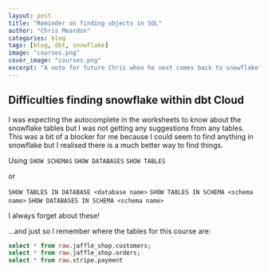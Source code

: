 ```yaml
---
layout: post
title: "Reminder on finding objects in SQL"
author: "Chris Meardon"
categories: blog
tags: [blog, dbt, snowflake]
image: "courses.png"
cover_image: "courses.png"
excerpt: "A note for future Chris when he next comes back to snowflake"
---
```


## Difficulties finding snowflake within dbt Cloud

I was expecting the autocomplete in the worksheets to know about the snowflake tables but I was not getting any suggestions from any tables. This was a bit of a blocker for me because I could seem to find anything in snowflake but I realised there is a much better way to find things.

Using `SHOW SCHEMAS` `SHOW DATABASES` `SHOW TABLES`

or

`SHOW TABLES IN DATABASE <database name>`
`SHOW TABLES IN SCHEMA <schema name>`
`SHOW DATABASES IN SCHEMA <schema name>`

I always forget about these!

...and just so I remember where the tables for this course are:

```SQL
select * from raw.jaffle_shop.customers;
select * from raw.jaffle_shop.orders;
select * from raw.stripe.payment
```
